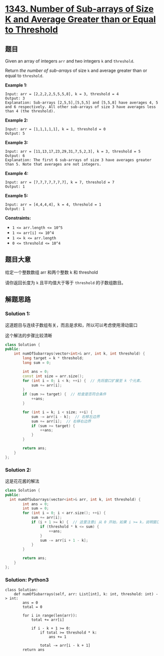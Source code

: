 # [1343. Number of Sub-arrays of Size K and Average Greater than or Equal to Threshold](https://leetcode-cn.com/problems/number-of-sub-arrays-of-size-k-and-average-greater-than-or-equal-to-threshold/)

## 题目

Given an array of integers `arr` and two integers `k` and `threshold`.

Return *the number of sub-arrays* of size `k` and average greater than or equal to `threshold`.

 

**Example 1:**

```
Input: arr = [2,2,2,2,5,5,5,8], k = 3, threshold = 4
Output: 3
Explanation: Sub-arrays [2,5,5],[5,5,5] and [5,5,8] have averages 4, 5 and 6 respectively. All other sub-arrays of size 3 have averages less than 4 (the threshold).
```

**Example 2:**

```
Input: arr = [1,1,1,1,1], k = 1, threshold = 0
Output: 5
```

**Example 3:**

```
Input: arr = [11,13,17,23,29,31,7,5,2,3], k = 3, threshold = 5
Output: 6
Explanation: The first 6 sub-arrays of size 3 have averages greater than 5. Note that averages are not integers.
```

**Example 4:**

```
Input: arr = [7,7,7,7,7,7,7], k = 7, threshold = 7
Output: 1
```

**Example 5:**

```
Input: arr = [4,4,4,4], k = 4, threshold = 1
Output: 1
```

 

**Constraints:**

- `1 <= arr.length <= 10^5`
- `1 <= arr[i] <= 10^4`
- `1 <= k <= arr.length`
- `0 <= threshold <= 10^4`

## 题目大意

给定一个整数数组 arr 和两个整数 k 和 threshold

请你返回长度为 `k` 且平均值大于等于 `threshold` 的子数组数目。

## 解题思路

### Solution 1:

这道题目与连续子数组有关，而且是求和，所以可以考虑使用滑动窗口

这个解法的步骤比较清晰

`````c++
class Solution {
public:
    int numOfSubarrays(vector<int>& arr, int k, int threshold) {
        long target = k * threshold;
        long sum = 0;

        int ans = 0;
        const int size = arr.size();
        for (int i = 0; i < k; ++i) {  // 先将窗口扩展至 k 个元素，
            sum += arr[i];
        }
        if (sum >= target) {  // 检查是否符合条件
            ++ans;
        }

        for (int i = k; i < size; ++i) {
            sum -= arr[i - k];  // 右移左边界
            sum += arr[i];  // 右移右边界
            if (sum >= target) {
                ++ans;
            }
        }

        return ans;
    }
};
`````

### Solution 2:

这是花花酱的解法

``````c++
class Solution {
public:
  int numOfSubarrays(vector<int>& arr, int k, int threshold) {
        int ans = 0;
        int sum = 0;
        for (int i = 0; i < arr.size(); ++i) {
            sum += arr[i];
            if (i + 1 >= k) {  // 这里注意i 从 0 开始，如果 i >= k，说明窗口中多了一个元素
                if (threshold * k <= sum) {
                    ++ans;
                }
                sum -= arr[i + 1 - k];
            }
        }

        return ans;
    }
};
``````



### Solution: Python3



````python3
class Solution:
    def numOfSubarrays(self, arr: List[int], k: int, threshold: int) -> int:
        ans = 0
        total = 0
        
        for i in range(len(arr)):
            total += arr[i]
            
            if i - k + 1 >= 0:
                if total >= threshold * k:
                    ans += 1
                
                total -= arr[i - k + 1]
        return ans
````

